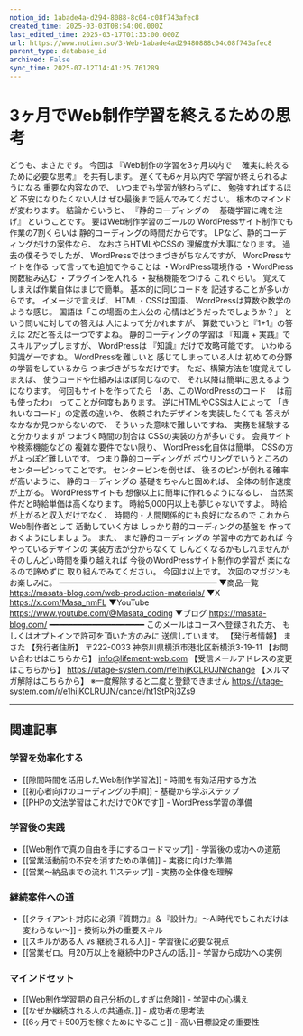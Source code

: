 ```yaml
---
notion_id: 1abade4a-d294-8088-8c04-c08f743afec8
created_time: 2025-03-03T08:54:00.000Z
last_edited_time: 2025-03-17T01:33:00.000Z
url: https://www.notion.so/3-Web-1abade4ad29480888c04c08f743afec8
parent_type: database_id
archived: False
sync_time: 2025-07-12T14:41:25.761289
---
```


# 3ヶ月でWeb制作学習を終えるための思考

どうも、まさたです。
今回は
『Web制作の学習を3ヶ月以内で
　確実に終えるために必要な思考』
を共有します。
遅くても6ヶ月以内で
学習が終えられるようになる
重要な内容なので、
いつまでも学習が終わらずに、
勉強すればするほど
不安になりたくない人は
ぜひ最後まで読んでみてください。
根本のマインドが変わります。
結論からいうと、
『静的コーディングの
　基礎学習に魂を注げ』
ということです。
要はWeb制作学習のゴールの
WordPressサイト制作でも
作業の7割くらいは
静的コーディングの時間だからです。
LPなど、静的コーディングだけの案件なら、
なおさらHTMLやCSSの
理解度が大事になります。
過去の僕そうでしたが、
WordPressではつまづきがちなんですが、
WordPressサイトを作る
って言っても追加でやることは
・WordPress環境作る
・WordPress関数組み込む
・プラグインを入れる
・投稿機能をつける
これぐらい。
覚えてしまえば作業自体はまじで簡単。
基本的に同じコードを
記述することが多いからです。
イメージで言えば、
HTML・CSSは国語、
WordPressは算数や数学のような感じ。
国語は「この場面の主人公の
心情はどうだったでしょうか？」
という問いに対しての答えは
人によって分かれますが、
算数でいうと『1+1』の答えは
2だと答えは一つですよね。
静的コーディングの学習は
『知識 + 実践』でスキルアップしますが、
WordPressは
『知識』だけで攻略可能です。
いわゆる知識ゲーですね。
WordPressを難しいと
感じてしまっている人は
初めての分野の学習をしているから
つまづきがちなだけです。
ただ、構築方法を1度覚えてしまえば、
使うコードや仕組みはほぼ同じなので、
それ以降は簡単に思えるようになります。
何回もサイトを作ってたら
「あ、このWordPressのコード
　は前も使ったわ」
ってことが何度もあります。
逆にHTMLやCSSは人によって
「きれいなコード」の定義の違いや、
依頼されたデザインを実装したくても
答えがなかなか見つからないので、
そういった意味で難しいですね、
実務を経験すると分かりますが
つまづく時間の割合は
CSSの実装の方が多いです。
会員サイトや検索機能などの
複雑な要件でない限り、
WordPress化自体は簡単。
CSSの方がよっぽど難しいです。
つまり静的コーディングが
ボウリングでいうところの
センターピンってことです。
センターピンを倒せば、
後ろのピンが倒れる確率が高いように、
静的コーディングの
基礎をちゃんと固めれば、
全体の制作速度が上がる。
WordPressサイトも
想像以上に簡単に作れるようになるし、
当然案件だと時給単価は高くなります。
時給5,000円以上も夢じゃないですよ。
時給が上がると収入だけでなく、
時間的・人間関係的にも良好になるので
これからWeb制作者として
活動していく方は
しっかり静的コーディングの基盤を
作っておくようにしましょう。
また、
まだ静的コーディングの
学習中の方であれば
今やっているデザインの
実装方法が分からなくて
しんどくなるかもしれませんが
そのしんどい時間を乗り越えれば
今後のWordPressサイト制作の学習が
楽になるので諦めずに
取り組んでみてください。
今回は以上です。
次回のマガジンもお楽しみに。
━━━━━━━━━━━━━━━━━━━━
▼商品一覧
https://masata-blog.com/web-production-materials/
▼X
https://x.com/Masa_nmFL
▼YouTube
https://www.youtube.com/@Masata_coding
▼ブログ
https://masata-blog.com/
━━━━━━━━━━━━━━━━━━━━
このメールはコースへ登録された方、
もしくはオプトインで許可を頂いた方のみに
送信しています。
【発行者情報】
まさた
【発行者住所】
〒222-0033
神奈川県横浜市港北区新横浜3-19-11
【お問い合わせはこちらから】
info@lifement-web.com
【受信メールアドレスの変更はこちらから】
https://utage-system.com/r/e1hijKCLRUJN/change
【メルマガ解除はこちらから】
※一度解除すると二度と登録できません
https://utage-system.com/r/e1hijKCLRUJN/cancel/ht1StPRj3Zs9

---

## 関連記事

### 学習を効率化する
- [[隙間時間を活用したWeb制作学習法]] - 時間を有効活用する方法
- [[初心者向けのコーディングの手順]] - 基礎から学ぶステップ
- [[PHPの文法学習はこれだけでOKです]] - WordPress学習の準備

### 学習後の実践
- [[Web制作で真の自由を手にするロードマップ]] - 学習後の成功への道筋
- [[営業活動前の不安を消すための準備]] - 実務に向けた準備
- [[営業〜納品までの流れ 11ステップ]] - 実務の全体像を理解

### 継続案件への道
- [[クライアント対応に必須『質問力』＆『設計力』〜AI時代でもこれだけは変わらない〜]] - 技術以外の重要スキル
- [[スキルがある人 vs 継続される人]] - 学習後に必要な視点
- [[営業ゼロ。月20万以上を継続中のPさんの話。]] - 学習から成功への実例

### マインドセット
- [[Web制作学習期の自己分析のしすぎは危険]] - 学習中の心構え
- [[なぜか継続される人の共通点。]] - 成功者の思考法
- [[6ヶ月で＋500万を稼ぐためにやること]] - 高い目標設定の重要性